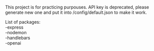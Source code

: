 This project is for practicing purpouses.
API key is deprecated, please generate new one and put it into /config/default.json to make it work.

List of packages: <br>
  -express <br>
  -nodemon <br>
  -handlebars <br>
  -openai <br>
